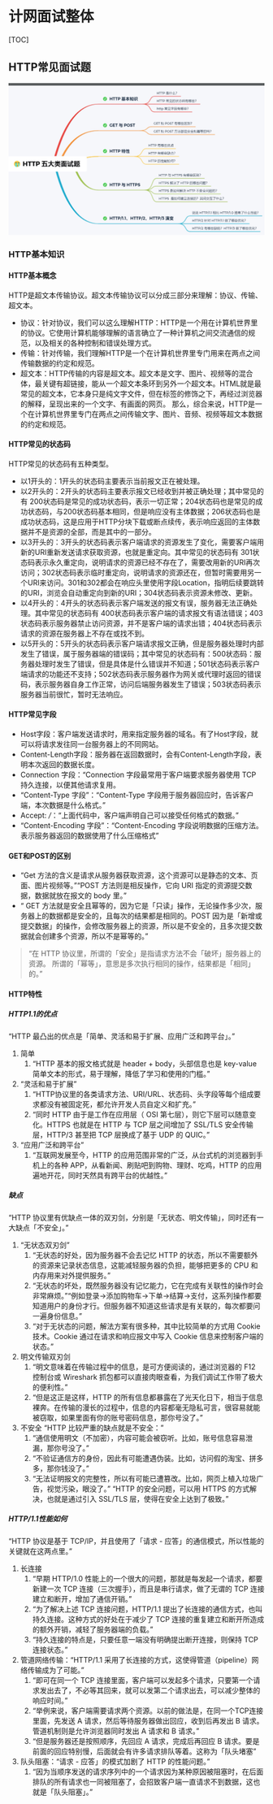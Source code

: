 # 计网面试整体
[TOC]
## HTTP常见面试题
![](media/16366435110687/16366440418195.jpg)

### HTTP基本知识
#### HTTP基本概念
HTTP是超文本传输协议。超文本传输协议可以分成三部分来理解：协议、传输、超文本。
- 协议：针对协议，我们可以这么理解HTTP：HTTP是一个用在计算机世界里的协议。它使用计算机能够理解的语言确立了一种计算机之间交流通信的规范，以及相关的各种控制和错误处理方式。
- 传输：针对传输，我们理解HTTP是一个在计算机世界里专门用来在两点之间传输数据的约定和规范。
- 超文本：HTTP传输的内容是超文本。超文本是文字、图片、视频等的混合体，最关键有超链接，能从一个超文本条环到另外一个超文本。HTML就是最常见的超文本，它本身只是纯文字文件，但在标签的修饰之下，再经过浏览器的解释，呈现出来的一个文字、有画面的网页。
那么，综合来说，HTTP是一个在计算机世界里专门在两点之间传输文字、图片、音频、视频等超文本数据的约定和规范。

#### HTTP常见的状态码
HTTP常见的状态码有五种类型。
- 以1开头的：1开头的状态码主要表示当前报文正在被处理。
- 以2开头的：2开头的状态码主要表示报文已经收到并被正确处理；其中常见的有 200状态码是常见的成功状态码，表示一切正常；204状态码也是常见的成功状态码，与200状态码基本相同，但是响应没有主体数据；206状态码也是成功状态码，这是应用于HTTP分块下载或断点续传，表示响应返回的主体数据并不是资源的全部，而是其中的一部分。
- 以3开头的：3开头的状态码表示客户端请求的资源发生了变化，需要客户端用新的URI重新发送请求获取资源，也就是重定向。其中常见的状态码有 301状态码表示永久重定向，说明请求的资源已经不存在了，需要改用新的URI再次访问；302状态码表示临时重定向，说明请求的资源还在，但暂时需要用另一个URI来访问。301和302都会在响应头里使用字段Location，指明后续要跳转的URI，浏览会自动重定向到新的URI；304状态码表示资源未修改、更新。
- 以4开头的：4开头的状态码表示客户端发送的报文有误，服务器无法正确处理。其中常见的状态码有 400状态码表示客户端的请求报文有语法错误；403状态码表示服务器禁止访问资源，并不是客户端的请求出错；404状态码表示请求的资源在服务器上不存在或找不到。
- 以5开头的：5开头的状态码表示客户端请求报文正确，但是服务器处理时内部发生了错误，属于服务器端的错误码；其中常见的状态码有：500状态码：服务器处理时发生了错误，但是具体是什么错误并不知道；501状态码表示客户端请求的功能还不支持；502状态码表示服务器作为网关或代理时返回的错误码，表示服务器自身工作正常，访问后端服务器发生了错误；503状态码表示服务器当前很忙，暂时无法响应。

#### HTTP常见字段
- Host字段：客户端发送请求时，用来指定服务器的域名。有了Host字段，就可以将请求发往同一台服务器上的不同网站。
- Content-Length字段：服务器在返回数据时，会有Content-Length字段，表明本次返回的数据长度。
- Connection 字段：“Connection 字段最常用于客户端要求服务器使用 TCP 持久连接，以便其他请求复用。
- “Content-Type 字段”：“Content-Type 字段用于服务器回应时，告诉客户端，本次数据是什么格式。”
- Accept: */*：“上面代码中，客户端声明自己可以接受任何格式的数据。”
- “Content-Encoding 字段”：“Content-Encoding 字段说明数据的压缩方法。表示服务器返回的数据使用了什么压缩格式”

#### GET和POST的区别
- “Get 方法的含义是请求从服务器获取资源，这个资源可以是静态的文本、页面、图片视频等。”“POST 方法则是相反操作，它向 URI 指定的资源提交数据，数据就放在报文的 body 里。”
- “ GET 方法就是安全且幂等的，因为它是「只读」操作，无论操作多少次，服务器上的数据都是安全的，且每次的结果都是相同的。POST 因为是「新增或提交数据」的操作，会修改服务器上的资源，所以是不安全的，且多次提交数据就会创建多个资源，所以不是幂等的。”

> “在 HTTP 协议里，所谓的「安全」是指请求方法不会「破坏」服务器上的资源。
> 所谓的「幂等」，意思是多次执行相同的操作，结果都是「相同」的。”

#### HTTP特性
##### HTTP1.1的优点
“HTTP 最凸出的优点是「简单、灵活和易于扩展、应用广泛和跨平台」。”
1. 简单
    1. “HTTP 基本的报文格式就是 header + body，头部信息也是 key-value 简单文本的形式，易于理解，降低了学习和使用的门槛。”
2. “灵活和易于扩展”
    1. “HTTP协议里的各类请求方法、URI/URL、状态码、头字段等每个组成要求都没有被固定死，都允许开发人员自定义和扩充。” 
    2. “同时 HTTP 由于是工作在应用层（ OSI 第七层），则它下层可以随意变化。HTTPS 也就是在 HTTP 与 TCP 层之间增加了 SSL/TLS 安全传输层，HTTP/3 甚至把 TCP 层换成了基于 UDP 的 QUIC。”
3. “应用广泛和跨平台”
    1. “互联网发展至今，HTTP 的应用范围非常的广泛，从台式机的浏览器到手机上的各种 APP，从看新闻、刷贴吧到购物、理财、吃鸡，HTTP 的应用遍地开花，同时天然具有跨平台的优越性。”
##### 缺点
“HTTP 协议里有优缺点一体的双刃剑，分别是「无状态、明文传输」，同时还有一大缺点「不安全」。”   
1. “无状态双刃剑”
    1. “无状态的好处，因为服务器不会去记忆 HTTP 的状态，所以不需要额外的资源来记录状态信息，这能减轻服务器的负担，能够把更多的 CPU 和内存用来对外提供服务。”
    2. “无状态的坏处，既然服务器没有记忆能力，它在完成有关联性的操作时会非常麻烦。”“例如登录->添加购物车->下单->结算->支付，这系列操作都要知道用户的身份才行。但服务器不知道这些请求是有关联的，每次都要问一遍身份信息。”
    3. “对于无状态的问题，解法方案有很多种，其中比较简单的方式用 Cookie 技术。Cookie 通过在请求和响应报文中写入 Cookie 信息来控制客户端的状态。”
2. 明文传输双刃剑
    1. “明文意味着在传输过程中的信息，是可方便阅读的，通过浏览器的 F12 控制台或 Wireshark 抓包都可以直接肉眼查看，为我们调试工作带了极大的便利性。”
    2. “但是这正是这样，HTTP 的所有信息都暴露在了光天化日下，相当于信息裸奔。在传输的漫长的过程中，信息的内容都毫无隐私可言，很容易就能被窃取，如果里面有你的账号密码信息，那你号没了。”
3. 不安全 “HTTP 比较严重的缺点就是不安全：”
    1. “通信使用明文（不加密），内容可能会被窃听。比如，账号信息容易泄漏，那你号没了。”
    2. “不验证通信方的身份，因此有可能遭遇伪装。比如，访问假的淘宝、拼多多，那你钱没了。”
    3. “无法证明报文的完整性，所以有可能已遭篡改。比如，网页上植入垃圾广告，视觉污染，眼没了。”
“HTTP 的安全问题，可以用 HTTPS 的方式解决，也就是通过引入 SSL/TLS 层，使得在安全上达到了极致。”

##### HTTP/1.1性能如何
“HTTP 协议是基于 TCP/IP，并且使用了「请求 - 应答」的通信模式，所以性能的关键就在这两点里。”
1. 长连接
    1. “早期 HTTP/1.0 性能上的一个很大的问题，那就是每发起一个请求，都要新建一次 TCP 连接（三次握手），而且是串行请求，做了无谓的 TCP 连接建立和断开，增加了通信开销。”
    2. “为了解决上述 TCP 连接问题，HTTP/1.1 提出了长连接的通信方式，也叫持久连接。这种方式的好处在于减少了 TCP 连接的重复建立和断开所造成的额外开销，减轻了服务器端的负载。”
    3. “持久连接的特点是，只要任意一端没有明确提出断开连接，则保持 TCP 连接状态。”
2. 管道网络传输：“HTTP/1.1 采用了长连接的方式，这使得管道（pipeline）网络传输成为了可能。”
    1. “即可在同一个 TCP 连接里面，客户端可以发起多个请求，只要第一个请求发出去了，不必等其回来，就可以发第二个请求出去，可以减少整体的响应时间。”
    2. “举例来说，客户端需要请求两个资源。以前的做法是，在同一个TCP连接里面，先发送 A 请求，然后等待服务器做出回应，收到后再发出 B 请求。管道机制则是允许浏览器同时发出 A 请求和 B 请求。”
    3. “但是服务器还是按照顺序，先回应 A 请求，完成后再回应 B 请求。要是前面的回应特别慢，后面就会有许多请求排队等着。这称为「队头堵塞”
3. 队头阻塞：“请求 - 应答」的模式加剧了 HTTP 的性能问题。” 
    1. “因为当顺序发送的请求序列中的一个请求因为某种原因被阻塞时，在后面排队的所有请求也一同被阻塞了，会招致客户端一直请求不到数据，这也就是「队头阻塞」。”

